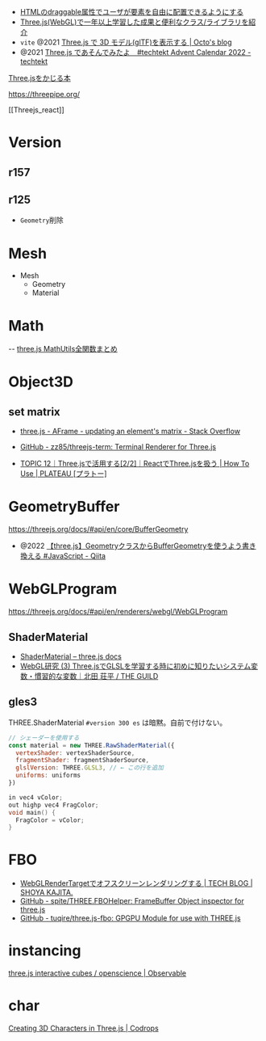 - [HTMLのdraggable属性でユーザが要素を自由に配置できるようにする](https://zenn.dev/mai/articles/cec0746ab1052e)
- [Three.js(WebGL)で一年以上学習した成果と便利なクラス/ライブラリを紹介](https://zenn.dev/uemuragame5683/articles/e2777b5b956f81)
- `vite` @2021 [Three.js で 3D モデル(glTF)を表示する | Octo's blog](https://www.ccbaxy.xyz/blog/2021/04/01/js16/)
- @2021 [Three.js であそんでみたよ　#techtekt Advent Calendar 2022 - techtekt](https://techtekt.persol-career.co.jp/entry/tech/221213_01)

[Three.jsをかじる本](https://zenn.dev/sdkfz181tiger/books/735e854bee9fc9)

https://threepipe.org/


[[Threejs_react]]

# Version
## r157

## r125
- `Geometry`削除

# Mesh
- Mesh
	- Geometry
	- Material

# Math
-- [three.js MathUtils全関数まとめ](https://zenn.dev/ajitama_tkd/articles/fbc7bc6066bfbe)

# Object3D
## set matrix
- [three.js - AFrame - updating an element's matrix - Stack Overflow](https://stackoverflow.com/questions/67812070/aframe-updating-an-elements-matrix)

- [GitHub - zz85/threejs-term: Terminal Renderer for Three.js](https://github.com/zz85/threejs-term)

- [TOPIC 12｜Three.jsで活用する[2/2]｜ReactでThree.jsを扱う | How To Use | PLATEAU [プラトー]](https://www.mlit.go.jp/plateau/learning/tpc12-2/)

# GeometryBuffer
https://threejs.org/docs/#api/en/core/BufferGeometry

- @2022 [【three.js】GeometryクラスからBufferGeometryを使うよう書き換える #JavaScript - Qiita](https://qiita.com/baikichiz/items/11e0079bf4cf48003a8b)

# WebGLProgram
https://threejs.org/docs/#api/en/renderers/webgl/WebGLProgram

## ShaderMaterial
- [ShaderMaterial – three.js docs](https://threejs.org/docs/#api/en/materials/ShaderMaterial)
- [WebGL研究 (3) Three.jsでGLSLを学習する時に初めに知りたいシステム変数・慣習的な変数｜北田 荘平 / THE GUILD](https://note.com/soohei/n/n2a49a1621750)

## gles3
THREE.ShaderMaterial `#version 300 es` は暗黙。自前で付けない。

```js
// シェーダーを使用する
const material = new THREE.RawShaderMaterial({
  vertexShader: vertexShaderSource,
  fragmentShader: fragmentShaderSource,
  glslVersion: THREE.GLSL3, // ← この行を追加
  uniforms: uniforms
})
```

```c
in vec4 vColor;
out highp vec4 FragColor;
void main() {
  FragColor = vColor;
}
```

# FBO
- [WebGLRenderTargetでオフスクリーンレンダリングする | TECH BLOG | SHOYA KAJITA.](https://blog.shoya-kajita.com/webglrendertarget/)
- [GitHub - spite/THREE.FBOHelper: FrameBuffer Object inspector for three.js](https://github.com/spite/THREE.FBOHelper)
- [GitHub - tuqire/three.js-fbo: GPGPU Module for use with THREE.js](https://github.com/tuqire/three.js-fbo)

# instancing
[three.js interactive cubes / openscience | Observable](https://observablehq.com/@openscience/three-js-interactive-cubes)

# char
[Creating 3D Characters in Three.js | Codrops](https://tympanus.net/codrops/2021/10/04/creating-3d-characters-in-three-js/)
